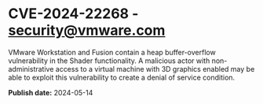 # CVE-2024-22268 - security@vmware.com

VMware Workstation and Fusion contain a heap buffer-overflow vulnerability in the Shader functionality. A malicious actor with non-administrative access to a virtual machine with 3D graphics enabled may be able to exploit this vulnerability to create a denial of service condition.



**Publish date:** 2024-05-14
